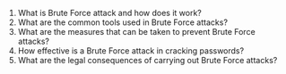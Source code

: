 

1. What is Brute Force attack and how does it work?
2. What are the common tools used in Brute Force attacks?
3. What are the measures that can be taken to prevent Brute Force attacks?
4. How effective is a Brute Force attack in cracking passwords?
5. What are the legal consequences of carrying out Brute Force attacks?